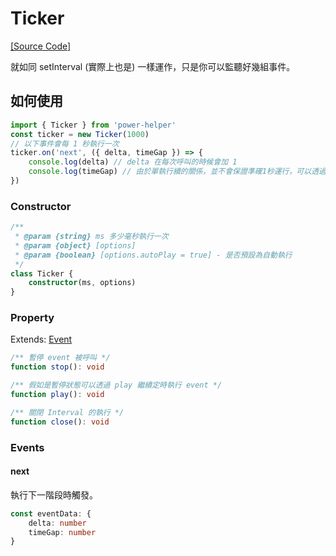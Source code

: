 # Ticker

[[Source Code]](https://github.com/KHC-ZhiHao/PowerHelper/blob/master/lib/modules/ticker.ts)

就如同 setInterval (實際上也是) 一樣運作，只是你可以監聽好幾組事件。

## 如何使用

```ts
import { Ticker } from 'power-helper'
const ticker = new Ticker(1000)
// 以下事件會每 1 秒執行一次
ticker.on('next', ({ delta, timeGap }) => {
    console.log(delta) // delta 在每次呼叫的時候會加 1
    console.log(timeGap) // 由於單執行續的關係，並不會保證準確1秒運行，可以透過 timeGap 獲取上次到現在呼叫的時間
})
```

### Constructor

```ts
/**
 * @param {string} ms 多少毫秒執行一次
 * @param {object} [options]
 * @param {boolean} [options.autoPlay = true] - 是否預設為自動執行
 */
class Ticker {
    constructor(ms, options)
}
```

### Property

Extends: [Event](./event.md)

```ts
/** 暫停 event 被呼叫 */
function stop(): void

/** 假如是暫停狀態可以透過 play 繼續定時執行 event */
function play(): void

/** 關閉 Interval 的執行 */
function close(): void
```

### Events

#### next

執行下一階段時觸發。

```ts
const eventData: {
    delta: number
    timeGap: number
}
```
